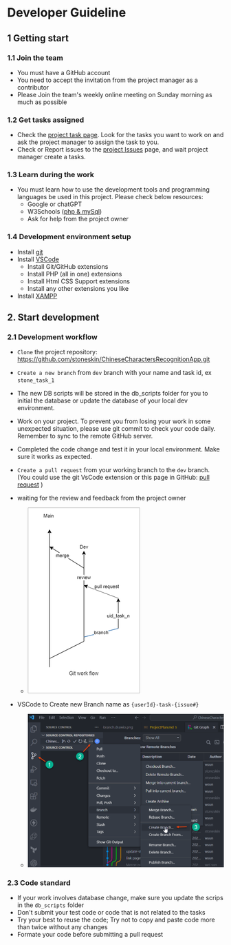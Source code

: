 # Developer Guideline

## 1 Getting start

### 1.1 Join the team

- You must have a GitHub account
- You need to accept the invitation from the project manager as a contributor
- Please Join the team's weekly online meeting on Sunday morning as much as possible

### 1.2 Get tasks assigned

- Check the [project task page](https://github.com/users/stoneskin/projects/1). Look for the tasks you want to work on and ask the project manager to assign the task to you.
- Check or Report issues to the  [project Issues](https://github.com/stoneskin/ChineseCharactersRecognitionApp/issues) page, and wait project manager create a tasks.

### 1.3 Learn during the work

- You must learn how to use the development tools and programming languages be used in this project. Please check below resources:
  - Google or chatGPT
  - W3Schools ([php & mySql](https://www.w3schools.com/php/php_mysql_intro.asp))
  - Ask for help from the project owner

### 1.4 Development environment setup

- Install [git](https://git-scm.com/)
- Install [VSCode](https://code.visualstudio.com)
  - Install Git/GitHub extensions
  - Install PHP (all in one) extensions
  - Install Html CSS Support extensions
  - Install any other extensions you like
- Install [XAMPP](https://www.apachefriends.org)


## 2. Start development

### 2.1 Development workflow

- `Clone` the project repository: <https://github.com/stoneskin/ChineseCharactersRecognitionApp.git>
- `Create a new branch` from `dev` branch with your name and task id, ex `stone_task_1`
- The new DB scripts will be stored in the db_scripts folder for you to initial the database or update the database of your local dev environment.
- Work on your project. To prevent you from losing your work in some unexpected situation, please use git commit to check your code daily. Remember to sync to the remote GitHub server.
- Completed the code change and test it in your local environment. Make sure it works as expected.
- `Create a pull request` from your working branch to the `dev` branch. (You could use the git VsCode extension or this page in GitHub: [pull request](https://github.com/stoneskin/ChineseCharactersRecognitionApp/pulls) )
- waiting for the review and feedback from the project owner
  - ![github branch](git-branches-flow.drawio.png)

- VSCode to Create new Branch name as `{userId}-task-{issue#}`
  - ![create new branch](./vscode-create-new-branch.png)

### 2.3 Code standard

- If your work involves database change, make sure you update the scrips in the `db_scripts` folder
- Don't submit your test code or code that is not related to the tasks
- Try your best to reuse the code; Try not to copy and paste code more than twice without any changes
- Formate your code before submitting a pull request

